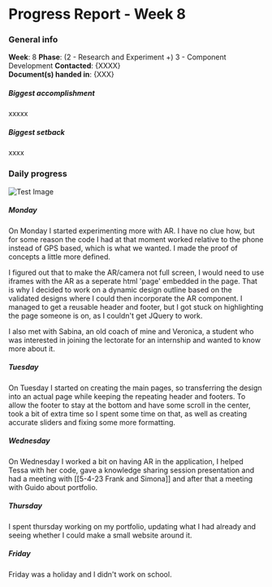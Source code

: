 # Progress Report - Week 8

### General info
**Week**: 8
**Phase**: (2 - Research and Experiment +) 3 - Component Development
**Contacted**: {XXXX}  
**Document(s) handed in**: {XXX}  

##### Biggest accomplishment
xxxxx

##### Biggest setback
xxxx

### Daily progress
![Test Image](basic-weekly-template.png)

##### Monday
On Monday I started experimenting more with AR. I have no clue how, but for some reason the code I had at that moment worked relative to the phone instead of GPS based, which is what we wanted. I made the proof of concepts a little more defined.

I figured out that to make the AR/camera not full screen, I would need to use iframes with the AR as a seperate html 'page' embedded in the page. That is why I decided to work on a dynamic design outline based on the validated designs  where I could then incorporate the AR component. I managed to get a reusable header and footer, but I got stuck on highlighting the page someone is on, as I couldn't get JQuery to work.

I also met with Sabina, an old coach of mine and Veronica, a student who was interested in joining the lectorate for an internship and wanted to know more about it.

##### Tuesday
On Tuesday I started on creating the main pages, so transferring the design into an actual page while keeping the repeating header and footers. To allow the footer to stay at the bottom and have some scroll in the center, took a bit of extra time so I spent some time on that, as well as creating accurate sliders and fixing some more formatting. 

##### Wednesday
On Wednesday I worked a bit on having AR in the application, I helped Tessa with her code, gave a knowledge sharing session presentation and had a meeting with [[5-4-23 Frank and Simona]] and after that a meeting with Guido about portfolio.

##### Thursday
I spent thursday working on my portfolio, updating what I had already and seeing whether I could make a small website around it. 

##### Friday
Friday was a holiday and I didn't work on school.
